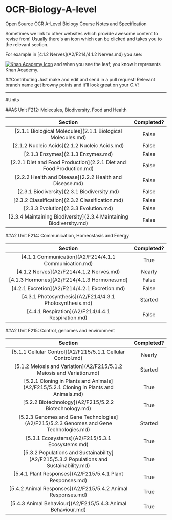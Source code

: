 OCR-Biology-A-level
==================

Open Source OCR A-Level Biology Course Notes and Specification

Sometimes we link to other websites which provide awesome content to revise from! Usually there's an icon which can be clicked and takes you to the relevant section.

For example in [4.1.2 Nerves](A2/F214/4.1.2 Nerves.md) you see:

[![Khan Academy Icon](https://s3.amazonaws.com/f.cl.ly/items/0j0g3f2t2i0i2O1B163w/favicon.ico)](https://www.khanacademy.org) and when you see the leaf; you know it represents Khan Academy.

##Contributing
Just make and edit and send in a pull request!
Relevant branch name get browny points and it'll look great on your C.V!
___

#Units

##AS Unit F212: Molecules, Biodiversity, Food and Health

| Section        | Completed?           |
| :-------------: |:-------------:|
| [2.1.1 Biological Molecules](2.1.1 Biological Molecules.md)| False |
| [2.1.2 Nucleic Acids](2.1.2 Nucleic Acids.md)| False      |
| [2.1.3 Enzymes](2.1.3 Enzymes.md)| False      |
| [2.2.1 Diet and Food Production](2.2.1 Diet and Food Production.md)| False      |
| [2.2.2 Health and Disease](2.2.2 Health and Disease.md)| False      |
| [2.3.1 Biodiversity](2.3.1 Biodiversity.md)| False      |
| [2.3.2 Classification](2.3.2 Classification.md)| False      |
| [2.3.3 Evolution](2.3.3 Evolution.md)| False      |
| [2.3.4 Maintaining Biodiversity](2.3.4 Maintaining Biodiversity.md)| False      |


##A2 Unit F214: Communication, Homeostasis and Energy

| Section        | Completed?           |
| :-------------: |:-------------:|
| [4.1.1 Communication](A2/F214/4.1.1 Communication.md)| True |
| [4.1.2 Nerves](A2/F214/4.1.2 Nerves.md)| Nearly      |
| [4.1.3 Hormones](A2/F214/4.1.3 Hormones.md)| False      |
| [4.2.1 Excretion](A2/F214/4.2.1 Excretion.md)| False      |
| [4.3.1 Photosynthesis](A2/F214/4.3.1 Photosynthesis.md)| Started      |
| [4.4.1 Respiration](A2/F214/4.4.1 Respiration.md)| False      |

##A2 Unit F215: Control, genomes and environment

| Section        | Completed?           |
| :-------------: |:-------------:|
| [5.1.1 Cellular Control](A2/F215/5.1.1 Cellular Control.md)| Nearly |
| [5.1.2 Meiosis and Variation](A2/F215/5.1.2 Meiosis and Variation.md)| Started |
| [5.2.1 Cloning in Plants and Animals](A2/F215/5.2.1 Cloning in Plants and Animals.md)| True |
| [5.2.2 Biotechnology](A2/F215/5.2.2 Biotechnology.md)| True |
| [5.2.3 Genomes and Gene Technologies](A2/F215/5.2.3 Genomes and Gene Technologies.md)| Started |
| [5.3.1 Ecosystems](A2/F215/5.3.1 Ecosystems.md)| True |
| [5.3.2 Populations and Sustainability](A2/F215/5.3.2 Populations and Sustainability.md)| True |
| [5.4.1 Plant Responses](A2/F215/5.4.1 Plant Responses.md)| True |
| [5.4.2 Animal Responses](A2/F215/5.4.2 Animal Responses.md)| True |
| [5.4.3 Animal Behaviour](A2/F215/5.4.3 Animal Behaviour.md)| True |
